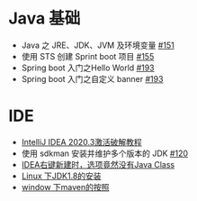 # Java 基础

- Java 之 JRE、JDK、JVM 及环境变量 [#151](https://github.com/felix-cao/Blog/issues/151)
- 使用 STS 创建 Sprint boot 项目 [#155](https://github.com/felix-cao/Blog/issues/155)
- Spring boot 入门之Hello World [#193](https://github.com/felix-cao/Blog/issues/193)
- Spring boot 入门之自定义 banner [#193](https://github.com/felix-cao/Blog/issues/194)

# IDE
- [IntelliJ IDEA 2020.3激活破解教程](https://www.exception.site/essay/how-to-free-use-intellij-idea-2019-3)
- 使用 sdkman 安装并维护多个版本的 JDK [#120](https://github.com/felix-cao/Blog/issues/120)
- [IDEA右键新建时，选项竟然没有Java Class](https://www.jianshu.com/p/34cc2537a75b)
- [Linux 下JDK1.8的安装](https://www.cnblogs.com/chy18883701161/p/12354039.html)
- [window 下maven的按照](https://blog.csdn.net/huo920/article/details/82082403)
